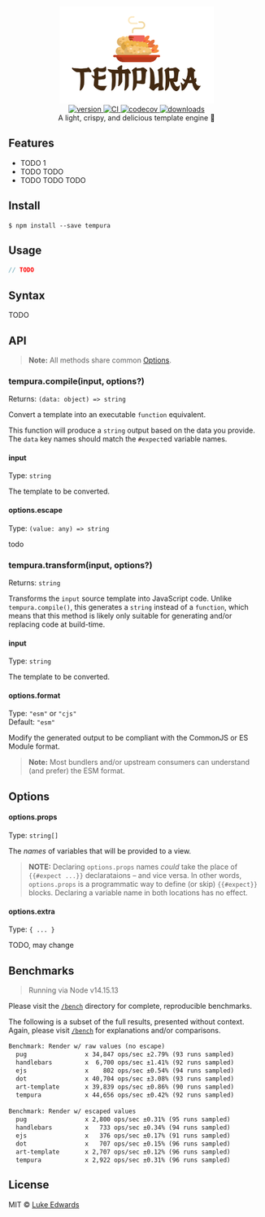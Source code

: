 <div align="center">
  <img src="logo.png" alt="tempura" height="190" />
</div>

<div align="center">
  <a href="https://npmjs.org/package/tempura">
    <img src="https://badgen.now.sh/npm/v/tempura" alt="version" />
  </a>
  <a href="https://travis-ci.org/lukeed/tempura">
    <img src="https://github.com/lukeed/tempura/workflows/CI/badge.svg" alt="CI" />
  </a>
  <a href="https://codecov.io/gh/lukeed/TODO">
    <img src="https://badgen.now.sh/codecov/c/github/lukeed/TODO" alt="codecov" />
  </a>
  <a href="https://npmjs.org/package/TODO">
    <img src="https://badgen.now.sh/npm/dm/TODO" alt="downloads" />
  </a>
</div>

<div align="center">A light, crispy, and delicious template engine 🍤</div>

## Features

* TODO 1
* TODO TODO
* TODO TODO TODO

## Install

```
$ npm install --save tempura
```

## Usage

```js
// TODO
```

## Syntax

TODO

## API

> **Note:** All methods share common [Options](#options).

### tempura.compile(input, options?)
Returns: `(data: object) => string`

Convert a template into an executable `function` equivalent.

This function will produce a `string` output based on the data you provide. The `data` key names should match the `#expect`ed variable names.

#### input
Type: `string`

The template to be converted.

#### options.escape
Type: `(value: any) => string`

todo

### tempura.transform(input, options?)
Returns: `string`

Transforms the `input` source template into JavaScript code. Unlike `tempura.compile()`, this generates a `string` instead of a `function`, which means that this method is likely only suitable for generating and/or replacing code at build-time.

#### input
Type: `string`

The template to be converted.

#### options.format
Type: `"esm"` or `"cjs"`<br>
Default: `"esm"`

Modify the generated output to be compliant with the CommonJS or ES Module format.

> **Note:** Most bundlers and/or upstream consumers can understand (and prefer) the ESM format.

## Options

#### options.props
Type: `string[]`

The _names_ of variables that will be provided to a view.

> **NOTE:** Declaring `options.props` names _could_ take the place of `{{#expect ...}}` declarataions – and vice versa. In other words, `options.props` is a programmatic way to define (or skip) `{{#expect}}` blocks. Declaring a variable name in both locations has no effect.

#### options.extra
Type: `{ ... }`

TODO, may change

## Benchmarks

> Running via Node v14.15.13

Please visit the [`/bench`](/bench) directory for complete, reproducible benchmarks.

The following is a subset of the full results, presented without context. Again, please visit [`/bench`](/bench) for explanations and/or comparisons.

```
Benchmark: Render w/ raw values (no escape)
  pug                x 34,847 ops/sec ±2.79% (93 runs sampled)
  handlebars         x  6,700 ops/sec ±1.41% (92 runs sampled)
  ejs                x    802 ops/sec ±0.54% (94 runs sampled)
  dot                x 40,704 ops/sec ±3.08% (93 runs sampled)
  art-template       x 39,839 ops/sec ±0.86% (90 runs sampled)
  tempura            x 44,656 ops/sec ±0.42% (92 runs sampled)

Benchmark: Render w/ escaped values
  pug                x 2,800 ops/sec ±0.31% (95 runs sampled)
  handlebars         x   733 ops/sec ±0.34% (94 runs sampled)
  ejs                x   376 ops/sec ±0.17% (91 runs sampled)
  dot                x   707 ops/sec ±0.15% (96 runs sampled)
  art-template       x 2,707 ops/sec ±0.12% (96 runs sampled)
  tempura            x 2,922 ops/sec ±0.31% (96 runs sampled)
```

## License

MIT © [Luke Edwards](https://lukeed.com)

